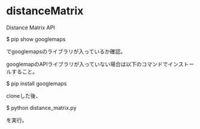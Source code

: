 # distanceMatrix
Distance  Matrix API

$ pip show googlemaps

でgooglemapsのライブラリが入っているか確認。

googlemapのAPIライブラリが入っていない場合は以下のコマンドでインストールすること。

$ pip install googlemaps

cloneした後、

$ python distance_matrix.py 

を実行。
